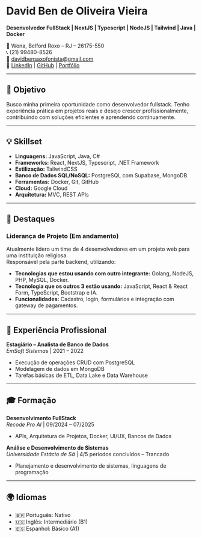 # David Ben de Oliveira Vieira

**Desenvolvedor FullStack | NextJS | Typescript | NodeJS | Tailwind | Java | Docker**

📍 Wona, Belford Roxo – RJ – 26175-550  
📞 (21) 99480-8526  
📧 davidbensaxofonista@gmail.com  
🔗 [LinkedIn](https://linkedin.com/in/davidben81) | [GitHub](https://github.com/DavidBen48) | [Portfólio](https://davidben-portfolio.vercel.app/)

---

## 🎯 Objetivo

Busco minha primeira oportunidade como desenvolvedor fullstack. Tenho experiência prática em projetos reais e desejo crescer profissionalmente, contribuindo com soluções eficientes e aprendendo continuamente.

---

## 💡 Skillset

- **Linguagens:** JavaScript, Java, C#
- **Frameworks:** React, NextJS, Typescript, .NET Framework
- **Estilização:** TailwindCSS
- **Banco de Dados SQL/NoSQL:** PostgreSQL com Supabase, MongoDB
- **Ferramentas:** Docker, Git, GitHub
- **Cloud:** Google Cloud  
- **Arquitetura:** MVC, REST APIs

---

## 🚀 Destaques

### Liderança de Projeto (Em andamento)

Atualmente lidero um time de 4 desenvolvedores em um projeto web para uma instituição religiosa.  
Responsável pela parte backend, utilizando:

- **Tecnologias que estou usando com outro integrante:** Golang, NodeJS, PHP, MySQL, Docker.
- **Tecnologia que os outros 3 estão usando:** JavaScript, React & React Form, TypeScript, Bootstrap e IA.
- **Funcionalidades:** Cadastro, login, formulários e integração com gateway de pagamentos.

---

## 💼 Experiência Profissional

**Estagiário – Analista de Banco de Dados**  
*EmSoft Sistemas* | 2021 – 2022  

- Execução de operações CRUD com PostgreSQL  
- Modelagem de dados em MongoDB  
- Tarefas básicas de ETL, Data Lake e Data Warehouse

---

## 🎓 Formação

**Desenvolvimento FullStack**  
*Recode Pro AI* | 09/2024 – 07/2025  
- APIs, Arquitetura de Projetos, Docker, UI/UX, Bancos de Dados

**Análise e Desenvolvimento de Sistemas**  
*Universidade Estácio de Sá* | 4/5 períodos concluídos – Trancado  
- Planejamento e desenvolvimento de sistemas, linguagens de programação

---

## 🌍 Idiomas

- 🇧🇷 Português: Nativo  
- 🇺🇸 Inglês: Intermediário (B1)  
- 🇪🇸 Espanhol: Básico (A1)
